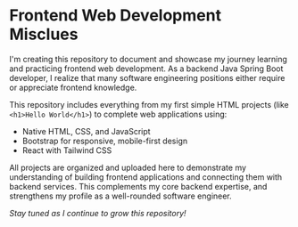 # Frontend Web Development Misclues

I'm creating this repository to document and showcase my journey learning and practicing frontend web development. As a backend Java Spring Boot developer, I realize that many software engineering positions either require or appreciate frontend knowledge.

This repository includes everything from my first simple HTML projects (like `<h1>Hello World</h1>`) to complete web applications using:

- Native HTML, CSS, and JavaScript
- Bootstrap for responsive, mobile-first design
- React with Tailwind CSS

All projects are organized and uploaded here to demonstrate my understanding of building frontend applications and connecting them with backend services. This complements my core backend expertise, and strengthens my profile as a well-rounded software engineer.

_Stay tuned as I continue to grow this repository!_
